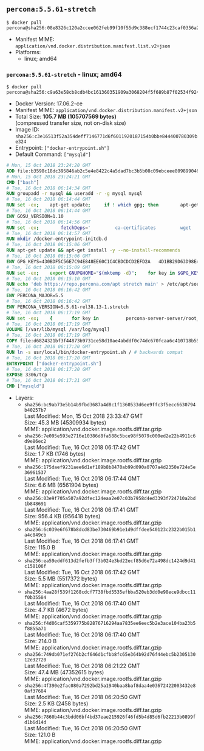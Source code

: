 ## `percona:5.5.61-stretch`

```console
$ docker pull percona@sha256:08e8326c120a2ccee062feb99f10f55d9c388ecf1744c23caf0356a233ad6ae3
```

-	Manifest MIME: `application/vnd.docker.distribution.manifest.list.v2+json`
-	Platforms:
	-	linux; amd64

### `percona:5.5.61-stretch` - linux; amd64

```console
$ docker pull percona@sha256:c9a63e58cb8cdb4bc161360351909a3068204f5f689b87f02534f924181c67a5
```

-	Docker Version: 17.06.2-ce
-	Manifest MIME: `application/vnd.docker.distribution.manifest.v2+json`
-	Total Size: **105.7 MB (105707569 bytes)**  
	(compressed transfer size, not on-disk size)
-	Image ID: `sha256:c3e16513f52a354deff7146771d6f6011920187154b0bbe844400780309be324`
-	Entrypoint: `["docker-entrypoint.sh"]`
-	Default Command: `["mysqld"]`

```dockerfile
# Mon, 15 Oct 2018 23:24:20 GMT
ADD file:b3598c18dc395846ab2c5e4e8422c4a5dad7bc3b5b08c09ebceee80989904641 in / 
# Mon, 15 Oct 2018 23:24:21 GMT
CMD ["bash"]
# Tue, 16 Oct 2018 06:14:34 GMT
RUN groupadd -r mysql && useradd -r -g mysql mysql
# Tue, 16 Oct 2018 06:14:44 GMT
RUN set -ex; 	apt-get update; 	if ! which gpg; then 		apt-get install -y --no-install-recommends gnupg; 	fi; 	if ! gpg --version | grep -q '^gpg (GnuPG) 1\.'; then 		 apt-get install -y --no-install-recommends dirmngr; 	fi; 	rm -rf /var/lib/apt/lists/*
# Tue, 16 Oct 2018 06:14:44 GMT
ENV GOSU_VERSION=1.10
# Tue, 16 Oct 2018 06:14:56 GMT
RUN set -ex; 		fetchDeps=' 		ca-certificates 		wget 	'; 	apt-get update; 	apt-get install -y --no-install-recommends $fetchDeps; 	rm -rf /var/lib/apt/lists/*; 		dpkgArch="$(dpkg --print-architecture | awk -F- '{ print $NF }')"; 	wget -O /usr/local/bin/gosu "https://github.com/tianon/gosu/releases/download/$GOSU_VERSION/gosu-$dpkgArch"; 	wget -O /usr/local/bin/gosu.asc "https://github.com/tianon/gosu/releases/download/$GOSU_VERSION/gosu-$dpkgArch.asc"; 		export GNUPGHOME="$(mktemp -d)"; 	gpg --keyserver ha.pool.sks-keyservers.net --recv-keys B42F6819007F00F88E364FD4036A9C25BF357DD4; 	gpg --batch --verify /usr/local/bin/gosu.asc /usr/local/bin/gosu; 	command -v gpgconf > /dev/null && gpgconf --kill all || :; 	rm -r "$GNUPGHOME" /usr/local/bin/gosu.asc; 		chmod +x /usr/local/bin/gosu; 	gosu nobody true; 		apt-get purge -y --auto-remove $fetchDeps
# Tue, 16 Oct 2018 06:14:57 GMT
RUN mkdir /docker-entrypoint-initdb.d
# Tue, 16 Oct 2018 06:15:06 GMT
RUN apt-get update && apt-get install -y --no-install-recommends 		apt-transport-https ca-certificates 		pwgen 	&& rm -rf /var/lib/apt/lists/*
# Tue, 16 Oct 2018 06:15:06 GMT
ENV GPG_KEYS=430BDF5C56E7C94E848EE60C1C4CBDCDCD2EFD2A 	4D1BB29D63D98E422B2113B19334A25F8507EFA5
# Tue, 16 Oct 2018 06:15:09 GMT
RUN set -ex; 	export GNUPGHOME="$(mktemp -d)"; 	for key in $GPG_KEYS; do 		gpg --keyserver ha.pool.sks-keyservers.net --recv-keys "$key"; 	done; 	gpg --export $GPG_KEYS > /etc/apt/trusted.gpg.d/percona.gpg; 	command -v gpgconf > /dev/null && gpgconf --kill all || :; 	rm -r "$GNUPGHOME"; 	apt-key list
# Tue, 16 Oct 2018 06:15:10 GMT
RUN echo 'deb https://repo.percona.com/apt stretch main' > /etc/apt/sources.list.d/percona.list
# Tue, 16 Oct 2018 06:16:42 GMT
ENV PERCONA_MAJOR=5.5
# Tue, 16 Oct 2018 06:16:42 GMT
ENV PERCONA_VERSION=5.5.61-rel38.13-1.stretch
# Tue, 16 Oct 2018 06:17:19 GMT
RUN set -ex; 	{ 		for key in 			percona-server-server/root_password 			percona-server-server/root_password_again 			"percona-server-server-$PERCONA_MAJOR/root-pass" 			"percona-server-server-$PERCONA_MAJOR/re-root-pass" 		; do 			echo "percona-server-server-$PERCONA_MAJOR" "$key" password 'unused'; 		done; 	} | debconf-set-selections; 	apt-get update; 	apt-get install -y 		percona-server-server-$PERCONA_MAJOR=$PERCONA_VERSION 	; 	rm -rf /var/lib/apt/lists/*; 	sed -ri 's/^user\s/#&/' /etc/mysql/my.cnf; 	rm -rf /var/lib/mysql; 	mkdir -p /var/lib/mysql /var/run/mysqld; 	chown -R mysql:mysql /var/lib/mysql /var/run/mysqld; 	chmod 777 /var/run/mysqld; 	find /etc/mysql/ -name '*.cnf' -print0 		| xargs -0 grep -lZE '^(bind-address|log)' 		| xargs -rt -0 sed -Ei 's/^(bind-address|log)/#&/'; 	echo '[mysqld]\nskip-host-cache\nskip-name-resolve' > /etc/mysql/conf.d/docker.cnf
# Tue, 16 Oct 2018 06:17:19 GMT
VOLUME [/var/lib/mysql /var/log/mysql]
# Tue, 16 Oct 2018 06:17:19 GMT
COPY file:d6824321bf3f44873b9731ce58d10ae4abddf0c74dc670fcaa6c410718b55963 in /usr/local/bin/ 
# Tue, 16 Oct 2018 06:17:20 GMT
RUN ln -s usr/local/bin/docker-entrypoint.sh / # backwards compat
# Tue, 16 Oct 2018 06:17:20 GMT
ENTRYPOINT ["docker-entrypoint.sh"]
# Tue, 16 Oct 2018 06:17:20 GMT
EXPOSE 3306/tcp
# Tue, 16 Oct 2018 06:17:21 GMT
CMD ["mysqld"]
```

-	Layers:
	-	`sha256:bc9ab73e5b14b9fbd3687a4d8c1f1360533d6ee9ffc3f5ecc6630794b40257b7`  
		Last Modified: Mon, 15 Oct 2018 23:33:47 GMT  
		Size: 45.3 MB (45309934 bytes)  
		MIME: application/vnd.docker.image.rootfs.diff.tar.gzip
	-	`sha256:7e095e593e2716e10386d8fa588c5bce98f5079c000ed2e22b4911c6d9e86ec2`  
		Last Modified: Tue, 16 Oct 2018 06:17:42 GMT  
		Size: 1.7 KB (1746 bytes)  
		MIME: application/vnd.docker.image.rootfs.diff.tar.gzip
	-	`sha256:175daef9231aee6d1ef189b8b8470ab99d090a0707a4d2350e724e5e36961537`  
		Last Modified: Tue, 16 Oct 2018 06:17:44 GMT  
		Size: 6.6 MB (6561904 bytes)  
		MIME: application/vnd.docker.image.rootfs.diff.tar.gzip
	-	`sha256:03e9f705a507a92dfec124eaa2e07c03b7958d4ed3393f724710a2bd1b848691`  
		Last Modified: Tue, 16 Oct 2018 06:17:41 GMT  
		Size: 956.4 KB (956418 bytes)  
		MIME: application/vnd.docker.image.rootfs.diff.tar.gzip
	-	`sha256:6c039e6f678b8dcd83be730469b91e1d9dffdee540123c2322b015b1a4c849cb`  
		Last Modified: Tue, 16 Oct 2018 06:17:41 GMT  
		Size: 115.0 B  
		MIME: application/vnd.docker.image.rootfs.diff.tar.gzip
	-	`sha256:ea59eddf613d2fefb3ff3b024e3bd22ecf85d6e72a498dc1424d9d41c158106f`  
		Last Modified: Tue, 16 Oct 2018 06:17:42 GMT  
		Size: 5.5 MB (5517372 bytes)  
		MIME: application/vnd.docker.image.rootfs.diff.tar.gzip
	-	`sha256:4aa28f539f1268cdcf7738fbd5535efbba520eb3dd0e98ece9dbcc11f0b35584`  
		Last Modified: Tue, 16 Oct 2018 06:17:40 GMT  
		Size: 4.7 KB (4672 bytes)  
		MIME: application/vnd.docker.image.rootfs.diff.tar.gzip
	-	`sha256:f4d06caf5359775b82876716294aa7835ee6eec5b2e3ace104ba23b5f8855a71`  
		Last Modified: Tue, 16 Oct 2018 06:17:40 GMT  
		Size: 214.0 B  
		MIME: application/vnd.docker.image.rootfs.diff.tar.gzip
	-	`sha256:749db071ef276b2cf646d1cfbb8fc65e364b92d76f44ebc5b230513012e32720`  
		Last Modified: Tue, 16 Oct 2018 06:21:22 GMT  
		Size: 47.4 MB (47352615 bytes)  
		MIME: application/vnd.docker.image.rootfs.diff.tar.gzip
	-	`sha256:4f390e2fac080a7292bd25a1940baa8baf8daa4e03672422003432e80af37684`  
		Last Modified: Tue, 16 Oct 2018 06:20:50 GMT  
		Size: 2.5 KB (2458 bytes)  
		MIME: application/vnd.docker.image.rootfs.diff.tar.gzip
	-	`sha256:7860b44c3bdd06bf4bd37eae215926f46fd5b4d85d6fb22213b0899fd1b6d14d`  
		Last Modified: Tue, 16 Oct 2018 06:20:50 GMT  
		Size: 121.0 B  
		MIME: application/vnd.docker.image.rootfs.diff.tar.gzip

